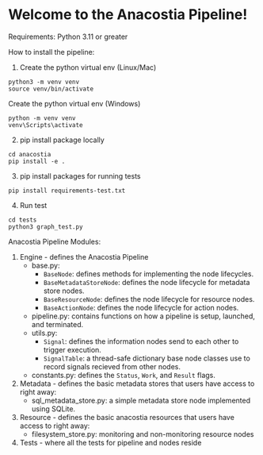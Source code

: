 # Welcome to the Anacostia Pipeline!


Requirements: Python 3.11 or greater

How to install the pipeline:

1. Create the python virtual env (Linux/Mac)
```
python3 -m venv venv
source venv/bin/activate
```
Create the python virtual env (Windows)
```
python -m venv venv
venv\Scripts\activate
```
2. pip install package locally
```
cd anacostia
pip install -e .
```
3. pip install packages for running tests
```
pip install requirements-test.txt
```
4. Run test
```
cd tests
python3 graph_test.py
```

Anacostia Pipeline Modules:
1. Engine - defines the Anacostia Pipeline
    - base.py:
        - ```BaseNode```: defines methods for implementing the node lifecycles.
        - ```BaseMetadataStoreNode```: defines the node lifecycle for metadata store nodes.
        - ```BaseResourceNode```: defines the node lifecycle for resource nodes.
        - ```BaseActionNode```: defines the node lifecycle for action nodes.
    - pipeline.py: contains functions on how a pipeline is setup, launched, and terminated.
    - utils.py:
        - ```Signal```: defines the information nodes send to each other to trigger execution.
        - ```SignalTable```: a thread-safe dictionary base node classes use to record signals recieved from other nodes.
    - constants.py: defines the ```Status```, ```Work```, and ```Result``` flags. 
2. Metadata - defines the basic metadata stores that users have access to right away:
    - sql_metadata_store.py: a simple metadata store node implemented using SQLite.
3. Resource - defines the basic anacostia resources that users have access to right away:
    - filesystem_store.py: monitoring and non-monitoring resource nodes
4. Tests - where all the tests for pipeline and nodes reside
